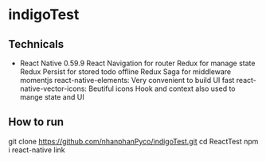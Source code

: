 # indigoTest

## Technicals
- React Native 0.59.9
React Navigation for router
Redux for manage state
Redux Persist for stored todo offline
Redux Saga for middleware
momentjs
react-native-elements: Very convenient to build UI fast
react-native-vector-icons: Beutiful icons
Hook and context also used to mange state and UI

## How to run
git clone https://github.com/nhanphanPyco/indigoTest.git
cd ReactTest
npm i 
react-native link
